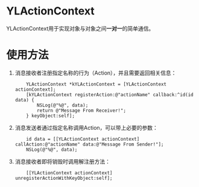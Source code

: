 # YLActionContext
YLActionContext用于实现对象与对象之间**一对一**的简单通信。

# 使用方法
1. 消息接收者注册指定名称的行为（Action），并且需要返回相关信息：

	```
		YLActionContext *kYLActionContext = [YLActionContext actionContext];
	    [kYLActionContext registerAction:@"actionName" callback:^id(id data) {
	        NSLog(@"%@", data);
	        return @"Message From Receiver!";
	    } keyObject:self];
	
	```
2. 消息发送者通过指定名称调用Action，可以带上必要的参数：

	```
		id data = [[YLActionContext actionContext] callAction:@"actionName" data:@"Message From Sender!"];
		NSLog(@"%@", data);
	```
	
3. 消息接收者即将销毁时调用解注册方法：
	```
		[[YLActionContext actionContext] unregisterActionWithKeyObject:self];
	```
	

